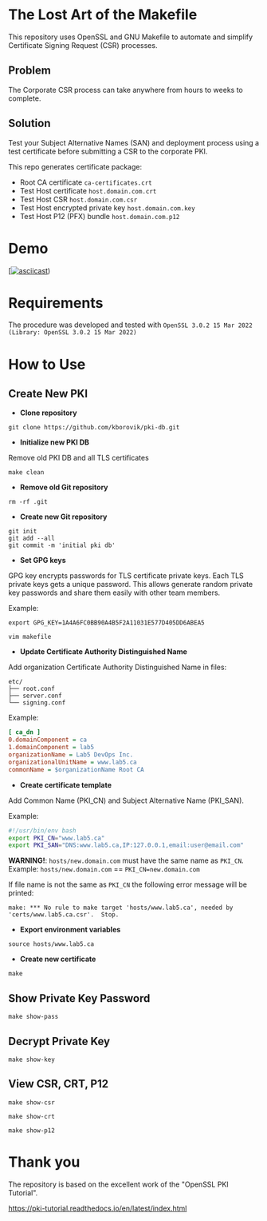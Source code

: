 # The Lost Art of the Makefile

This repository uses OpenSSL and GNU Makefile to automate and simplify Certificate Signing Request (CSR) processes.

## Problem

The Corporate CSR process can take anywhere from hours to weeks to complete.

## Solution

Test your Subject Alternative Names (SAN) and deployment process using a test certificate before submitting a CSR to the corporate PKI.

This repo generates certificate package:

- Root CA certificate `ca-certificates.crt`
- Test Host certificate `host.domain.com.crt`
- Test Host CSR `host.domain.com.csr`
- Test Host encrypted private key `host.domain.com.key`
- Test Host P12 (PFX) bundle `host.domain.com.p12`

# Demo

[[![asciicast](https://asciinema.org/a/649686.svg)](https://asciinema.org/a/649686))

# Requirements

The procedure was developed and tested with `OpenSSL 3.0.2 15 Mar 2022 (Library: OpenSSL 3.0.2 15 Mar 2022)`

# How to Use

## Create New PKI

- **Clone repository**

```
git clone https://github.com/kborovik/pki-db.git
```

- **Initialize new PKI DB**

Remove old PKI DB and all TLS certificates

```
make clean
```

- **Remove old Git repository**

```shell
rm -rf .git
```

- **Create new Git repository**

```shell
git init
git add --all
git commit -m 'initial pki db'
```

- **Set GPG keys**

GPG key encrypts passwords for TLS certificate private keys. Each TLS private keys gets a unique password. This allows generate random private key passwords and share them easily with other team members.

Example:

```shell
export GPG_KEY=1A4A6FC0BB90A4B5F2A11031E577D405DD6ABEA5
```

```shell
vim makefile
```

- **Update Certificate Authority Distinguished Name**

Add organization Certificate Authority Distinguished Name in files:

```shell
etc/
├── root.conf
├── server.conf
└── signing.conf
```

Example:

```ini
[ ca_dn ]
0.domainComponent = ca
1.domainComponent = lab5
organizationName = Lab5 DevOps Inc.
organizationalUnitName = www.lab5.ca
commonName = $organizationName Root CA
```

- **Create certificate template**

Add Common Name (PKI_CN) and Subject Alternative Name (PKI_SAN).

Example:

```bash
#!/usr/bin/env bash
export PKI_CN="www.lab5.ca"
export PKI_SAN="DNS:www.lab5.ca,IP:127.0.0.1,email:user@email.com"
```

**WARNING!**: `hosts/new.domain.com` must have the same name as `PKI_CN`. Example: `hosts/new.domain.com` == `PKI_CN=new.domain.com`

If file name is not the same as `PKI_CN` the following error message will be printed:

```shell
make: *** No rule to make target 'hosts/www.lab5.ca', needed by 'certs/www.lab5.ca.csr'.  Stop.
```

- **Export environment variables**

```shell
source hosts/www.lab5.ca
```

- **Create new certificate**

```shell
make
```

## Show Private Key Password

```shell
make show-pass
```

## Decrypt Private Key

```shell
make show-key
```

## View CSR, CRT, P12

```shell
make show-csr
```

```shell
make show-crt
```

```shell
make show-p12
```

# Thank you

The repository is based on the excellent work of the "OpenSSL PKI Tutorial".

https://pki-tutorial.readthedocs.io/en/latest/index.html
